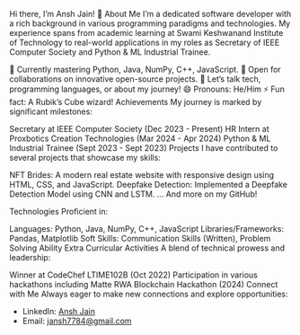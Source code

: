 Hi there, I’m Ansh Jain! 👋
About Me
I’m a dedicated software developer with a rich background in various programming paradigms and technologies. My experience spans from academic learning at Swami Keshwanand Institute of Technology to real-world applications in my roles as Secretary of IEEE Computer Society and Python & ML Industrial Trainee.

🌱 Currently mastering Python, Java, NumPy, C++, JavaScript.
👯 Open for collaborations on innovative open-source projects.
💬 Let’s talk tech, programming languages, or about my journey!
😄 Pronouns: He/Him
⚡ Fun fact: A Rubik’s Cube wizard!
Achievements
My journey is marked by significant milestones:

Secretary at IEEE Computer Society (Dec 2023 - Present)
HR Intern at Proxbotics Creation Technologies (Mar 2024 - Apr 2024)
Python & ML Industrial Trainee (Sept 2023 - Sept 2023)
Projects
I have contributed to several projects that showcase my skills:

NFT Brides: A modern real estate website with responsive design using HTML, CSS, and JavaScript.
Deepfake Detection: Implemented a Deepfake Detection Model using CNN and LSTM.
… And more on my GitHub!

Technologies
Proficient in:

Languages: Python, Java, NumPy, C++, JavaScript
Libraries/Frameworks: Pandas, Matplotlib
Soft Skills: Communication Skills (Written), Problem Solving Ability
Extra Curricular Activities
A blend of technical prowess and leadership:

Winner at CodeChef LTIME102B (Oct 2022)
Participation in various hackathons including Matte RWA Blockchain Hackathon (2024)
Connect with Me
Always eager to make new connections and explore opportunities:

- LinkedIn: [Ansh Jain](https://www.linkedin.com/in/ansh--jain)
- Email: [jansh7784@gmail.com](mailto:jansh7784@gmail.com)
